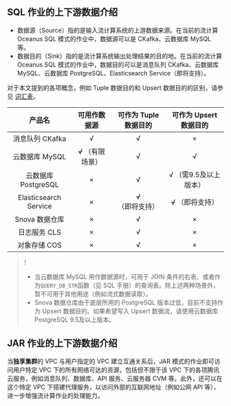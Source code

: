 ## SQL 作业的上下游数据介绍
- 数据源（Source）指的是输入流计算系统的上游数据来源。在当前的流计算 Oceanus SQL 模式的作业中，数据源可以是 CKafka、云数据库 MySQL 等。
- 数据目的（Sink）指的是流计算系统输出处理结果的目的地。在当前的流计算 Oceanus SQL 模式的作业中，数据目的可以是消息队列 CKafka、云数据库 MySQL、云数据库 PostgreSQL、Elasticsearch Service（即将支持）。

对于本文提到的各项概念，例如 Tuple 数据目的和 Upsert 数据目的的区别，请参见 [词汇表](https://cloud.tencent.com/document/product/849/17740)。

|        产品名         |   可用作数据源   | 可作为 Tuple 数据目的 | 可作为 Upsert 数据目的 |
| :-------------------: | :--------------: | :-------------------: | :--------------------: |
|    消息队列 CKafka    |        √         |           √           |           ×            |
|    云数据库 MySQL     | ~~√~~ （有限场景） |           √           |           √            |
|  云数据库 PostgreSQL  |        ×         |           √           | √ （需9.5及以上版本）  |
| Elasticsearch Service |        ×         |   ~~√~~ （即将支持）    |    ~~√~~ （即将支持）    |
|    Snova 数据仓库     |        ×         |           √           |           ×            |
|     日志服务 CLS      |        ×         |           √           |           ×            |
|     对象存储 COS      |        ×         |           √           |           ×            |

 > ! 
 > - 当云数据库 MySQL 用作数据源时，可用于 JOIN 条件的右表、或者作为`QUERY_DB_STR`函数（见 SQL 手册）的查询表。除上述两种场景外，暂不可用于其他用途（例如流式数据读取）。
 > - Snova 数据仓库由于底层所用的 PostgreSQL 版本过低，目前不支持作为 Upsert 数据目的。如果希望写入 Upsert 数据流，请使用云数据库 PostgreSQL 9.5及以上版本。

## JAR 作业的上下游数据介绍

当**独享集群**的 VPC 与用户指定的 VPC 建立互通关系后，JAR 模式的作业即可访问用户特定 VPC 下的所有网络可达的资源，包括但不限于该 VPC 下的各项腾讯云服务，例如消息队列、数据库、API 服务、云服务器 CVM 等。此外，还可以在这个特定 VPC 下搭建代理服务，以访问外部的互联网地址（例如公网 API 等），进一步增强流计算作业的处理能力。

